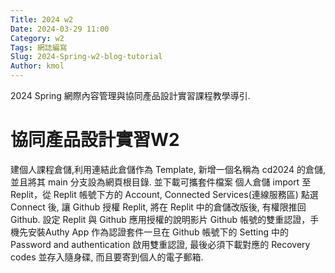 ```yaml
---
Title: 2024 w2
Date: 2024-03-29 11:00
Category: w2
Tags: 網誌編寫
Slug: 2024-Spring-w2-blog-tutorial
Author: kmol
---
```


2024 Spring 網際內容管理與協同產品設計實習課程教學導引.

<!-- PELICAN_END_SUMMARY -->

# 協同產品設計實習W2 
建個人課程倉儲,利用連結此倉儲作為 Template, 新增一個名稱為 cd2024 的倉儲, 並且將其 main 分支設為網頁根目錄. 並下載可攜套件檔案 個人倉儲 import 至 Replit，從 Replit 帳號下方的 Account, Connected Services(連線服務區) 點選 Connect 後, 讓 Github 授權 Replit, 將在 Replit 中的倉儲改版後, 有權限推回 Github. 設定 Replit 與 Github 應用授權的說明影片 Github 帳號的雙重認證，手機先安裝Authy App 作為認證套件一旦在 Github 帳號下的 Setting 中的 Password and authentication 啟用雙重認證, 最後必須下載對應的 Recovery codes 並存入隨身碟, 而且要寄到個人的電子郵箱.